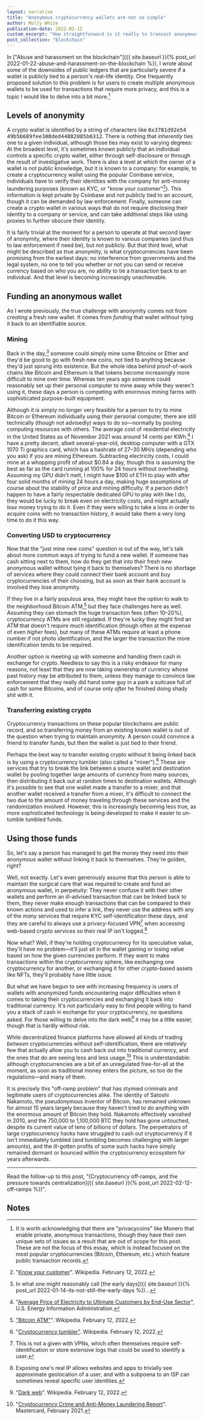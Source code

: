```yaml
---
layout: narrative
title: "Anonymous cryptocurrency wallets are not so simple"
author: Molly White
publication-date: 2022-02-12
custom_excerpt: "How straightforward is it really to transact anonymously with today's popular cryptocurrencies?" 
post_collection: "blockchain"
---
```


In ["Abuse and harassment on the blockchain"]({{ site.baseurl }}{% post_url 2022-01-22-abuse-and-harassment-on-the-blockchain %}), I wrote about some of the downsides of public ledgers that are particularly severe if a wallet is publicly tied to a person's real-life identity. One frequently proposed solution to this problem is for users to create multiple anonymous wallets to be used for transactions that require more privacy, and this is a topic I would like to delve into a bit more.[^fn1]

## Levels of anonymity

A crypto wallet is identified by a string of characters like <tt>0x3781d92e54<wbr>49b5b689fee308ded<wbr>44882085b6312</tt>. There is nothing that *inherently* ties one to a given individual, although those ties may exist to varying degrees: At the broadest level, it's sometimes known publicly that an individual controls a specific crypto wallet, either through self-disclosure or through the result of investigative work. There is also a level at which the owner of a wallet is not public knowledge, but it is known to a company: for example, to create a cryptocurrency wallet using the popular Coinbase service, individuals have to verify their identities with the company for anti-money laundering purposes (known as KYC, or "know your customer"[^fn7]). This information is kept private by Coinbase and not publicly tied to an account, though it can be demanded by law enforcement. Finally, someone can create a crypto wallet in various ways that do not require disclosing their identity to a company or service, and can take additional steps like using proxies to further obscure their identity.

It is fairly trivial at the moment for a person to operate at that second layer of anonymity, where their identity is known to various companies (and thus to law enforcement if need be), but not publicly. But that third level, what might be described as true anonymity, is what cryptocurrencies have been promising from the earliest days: no interference from governments and the legal system, no one to tell you whether or not you can send or receive currency based on who you are, no ability to tie a transaction back to an individual. And that level is becoming increasingly unachievable.

## Funding an anonymous wallet

As I wrote previously, the true challenge with anonymity comes not from *creating* a fresh new wallet. It comes from *funding* that wallet without tying it back to an identifiable source. 

### Mining

Back in the day,[^fn2] someone could simply mine some Bitcoins or Ether and they'd be good to go with fresh new coins, not tied to anything because they'd just sprung into existence. But the whole idea behind proof-of-work chains like Bitcoin and Ethereum is that tokens become increasingly more difficult to mine over time. Whereas ten years ago someone could reasonably set up their personal computer to mine away while they weren't using it, these days a person is competing with enormous mining farms with sophisticated purpose-built equipment. 

Although it is simply no longer very feasible for a person to try to mine Bitcoin or Ethereum individually using their personal computer, there are still technically (though not advisedly) ways to do so—normally by pooling computing resources with others. The average cost of residential electricity in the United States as of November 2021 was around 14 cents per KWh.[^fn3] I have a pretty decent, albeit several-year-old, desktop computer with a GTX 1070 Ti graphics card, which has a hashrate of 27–30 MH/s (depending who you ask) if you are mining Ethereum. Subtracting electricity costs, I could mine at a whopping profit of about $0.84 a day, though this is assuming the best as far as the card running at 100% for 24 hours without overheating. Assuming my GPU didn't melt, I might have $100 of ETH to play with after four solid months of mining 24 hours a day, making huge assumptions of course about the stability of price and mining difficulty. If a person didn't happen to have a fairly respectable dedicated GPU to play with like I do, they would be lucky to break even on electricity costs, and might actually _lose_ money trying to do it. Even if they were willing to take a loss in order to acquire coins with no transaction history, it would take them a very long time to do it this way.

### Converting USD to cryptocurrency

Now that the "just mine new coins" question is out of the way, let's talk about more common ways of trying to fund a new wallet. If someone has cash sitting next to them, how do they get that into their fresh new anonymous wallet without tying it back to themselves? There is no shortage of services where they could connect their bank account and buy cryptocurrencies of their choosing, but as soon as their bank account is involved they lose anonymity.

If they live in a fairly populous area, they might have the option to walk to the neighborhood Bitcoin ATM,[^fn8] but they face challenges here as well. Assuming they can stomach the huge transaction fees (often 10–20%), cryptocurrency ATMs are still regulated. If they're lucky they might find an ATM that doesn't require much identification (though often at the expense of even *higher* fees), but many of these ATMs require at least a phone number if not photo identification, and the larger the transaction the more identification tends to be required.

Another option is meeting up with someone and handing them cash in exchange for crypto. Needless to say this is a risky endeavor for many reasons, not least that they are now taking ownership of currency whose past history may be attributed to them, unless they manage to convince law enforcement that they really did hand some guy in a park a suitcase full of cash for some Bitcoins, and of course only _after_ he finished doing shady shit with it.

### Transferring existing crypto

Cryptocurrency transactions on these popular blockchains are public record, and so transferring money from an existing known wallet is out of the question when trying to maintain anonymity. A person could convince a friend to transfer funds, but then the wallet is just tied to their friend.

Perhaps the best way to transfer existing crypto without it being linked back is by using a cryptocurrency tumbler (also called a "mixer").[^fn9] These are services that try to break the link between a source wallet and destination wallet by pooling together large amounts of currency from many sources, then distributing it back out at random times to destination wallets. Although it's possible to see that one wallet made a transfer to a mixer, and that another wallet received a transfer from a mixer, it's difficult to connect the two due to the amount of money traveling through these services and the randomization involved. However, this is increasingly becoming less true, as more sophisticated technology is being developed to make it easier to un-tumble tumbled funds.

## Using those funds

So, let's say a person has managed to get the money they need into their anonymous wallet without linking it back to themselves. They're golden, right?

Well, not exactly. Let's even generously assume that this person is able to maintain the surgical care that was required to create and fund an anonymous wallet, in perpetuity: They never confuse it with their other wallets and perform an ill-advised transaction that can be linked back to them, they never make enough transactions that can be compared to their known actions and used to infer a link, they never use the address with any of the *many* services that require KYC self-identification these days, and they are careful to always use a privacy-focused VPN[^fn4] when accessing web-based crypto services so their real IP isn't logged.[^fn5]

Now what? Well, if they're holding cryptocurrency for its speculative value, they'll have no problem—it'll just sit in the wallet gaining or losing value based on how the given currencies perform. If they want to make transactions within the cryptocurrency sphere, like exchanging one cryptocurrency for another, or exchanging it for other crypto-based assets like NFTs, they'll probably have little issue.

But what we have begun to see with increasing frequency is users of wallets with anonymized funds encountering major difficulties when it comes to taking their cryptocurrencies and exchanging it back into traditional currency. It's not particularly easy to find people willing to hand you a stack of cash in exchange for your cryptocurrency, no questions asked. For those willing to delve into the dark web[^fn10] it may be a little easier, though that is hardly without risk.

While decentralized finance platforms have allowed all kinds of trading *between* cryptocurrencies without self-identification, there are relatively few that actually allow you to cash back out into traditional currency, and the ones that do are seeing less and less usage.[^fn6] This is understandable: although cryptocurrencies are a bit of an unregulated free-for-all at the moment, as soon as traditional money enters the picture, so too do the regulations—and many of them.

It is precisely this "off-ramp problem" that has stymied criminals and legitimate users of cryptocurrencies alike. The identity of Satoshi Nakamoto, the pseudonymous inventor of Bitcoin, has remained unknown for almost 15 years largely because they haven't tried to *do* anything with the enormous amount of Bitcoin they hold. Nakamoto effectively vanished in 2010, and the 750,000 to 1,100,000 BTC they hold has gone untouched, despite its current value of tens of billions of dollars. The perpetrators of large cryptocurrency hacks have struggled to cash out cryptocurrency if it isn't immediately tumbled (and tumbling becomes challenging with larger amounts), and the ill-gotten profits of some such hacks have simply remained dormant or bounced within the cryptocurrency ecosystem for years afterwards.

-----

Read the follow-up to this post, "[Cryptocurrency off-ramps, and the pressure towards centralization]({{ site.baseurl }}{% post_url 2022-02-12-off-ramps %})".

## Notes

[^fn1]: It is worth acknowledging that there are "privacycoins" like Monero that enable private, anonymous transactions, though they have their own unique sets of issues as a result that are out of scope for this post. These are not the focus of this essay, which is instead focused on the most popular cryptocurrencies (Bitcoin, Ethereum, etc.) which feature public transaction records.
[^fn2]: In what one might reasonably call [the early days]({{ site.baseurl }}{% post_url 2022-01-14-its-not-still-the-early-days %})...
[^fn3]: "[Average Price of Electricity to Ultimate Customers by End-Use Sector](https://www.eia.gov/electricity/monthly/epm_table_grapher.php?t=epmt_5_6_a)", U.S. Energy Information Administration.
[^fn4]: This is not a given with VPNs, which often themselves require self-identification or store extensive logs that could be used to identify a user.
[^fn5]: Exposing one's real IP allows websites and apps to trivially see approximate geolocation of a user, and with a subpoena to an ISP can sometimes reveal specific user identities.
[^fn6]: "[Cryptocurrency Crime and Anti-Money Laundering Report](https://ciphertrace.com/2020-year-end-cryptocurrency-crime-and-anti-money-laundering-report/)". Mastercard, February 2021.
[^fn7]: "[Know your customer](https://en.wikipedia.org/wiki/Know_your_customer)". Wikipedia. February 12, 2022.
[^fn8]: ["Bitcoin ATM"](https://en.wikipedia.org/wiki/Bitcoin_ATM)". Wikipedia. February 12, 2022.
[^fn9]: "[Cryptocurrency tumbler"](https://en.wikipedia.org/wiki/Cryptocurrency_tumbler). Wikipedia. February 12, 2022.
[^fn10]: "[Dark web](https://en.wikipedia.org/wiki/Dark_web)". Wikipedia. February 12, 2022.
